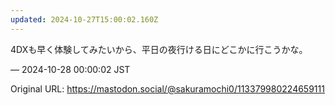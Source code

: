 ```yaml
---
updated: 2024-10-27T15:00:02.160Z
---
```


<p>4DXも早く体験してみたいから、平日の夜行ける日にどこかに行こうかな。</p>

&mdash; 2024-10-28 00:00:02 JST

Original URL: https://mastodon.social/@sakuramochi0/113379980224659111
